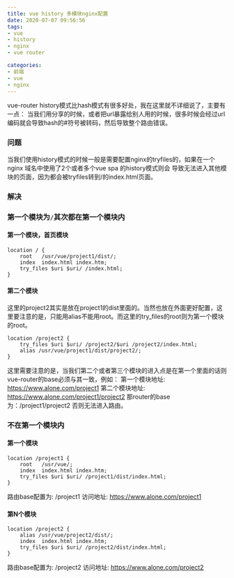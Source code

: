 ```yaml
---
title: vue history 多模块nginx配置
date: 2020-07-07 09:56:56
tags:
- vue
- history
- nginx
- vue router

categories:
- 前端
- vue
- nginx
---
```


vue-router history模式比hash模式有很多好处，我在这里就不详细说了，主要有一点：
当我们用分享的时候，或者把url暴露给别人用的时候，很多时候会经过url编码就会导致hash的#符号被转码，然后导致整个路由错误。

### 问题
当我们使用history模式的时候一般是需要配置nginx的tryfiles的，如果在一个nginx 域名中使用了2个或者多个vue spa 的history模式则会
导致无法进入其他模块的页面，因为都会被tryfiles转到/的index.html页面。

### 解决

### 第一个模块为`/`其次都在第一个模块内
#### 第一个模块，首页模块
```
location / {
    root   /usr/vue/project1/dist/;
    index  index.html index.htm;
    try_files $uri $uri/ /index.html;
}
```

#### 第二个模块
这里的project2其实是放在project1的dist里面的。当然也放在外面更好配置，这里要注意的是，只能用alias不能用root。而这里的try_files的root则为第一个模块的root。
```
location /project2 {
    try_files $uri $uri/ /project2/$uri /project2/index.html;
    alias /usr/vue/project1/dist/project2/;
}
```
这里需要注意的是，当我们第二个或者第三个模块的进入点是在第一个里面的话则vue-router的base必须与其一致，例如：
第一个模块地址: https://www.alone.com/project1
第二个模块地址: https://www.alone.com/project1/project2
那router的base为：/project1/project2 否则无法进入路由。

### 不在第一个模块内

#### 第一个模块
```
location /project1 {
    root   /usr/vue/;
    index  index.html index.htm;
    try_files $uri $uri/ /project1/dist/index.html;
}
```
路由base配置为: /project1
访问地址: https://www.alone.com/project1

#### 第N个模块
```
location /project2 {
    alias /usr/vue/project2/dist/;
    index  index.html index.htm;
    try_files $uri $uri/ /project2/dist/index.html;
}
```
路由base配置为: /project2
访问地址: https://www.alone.com/project2

